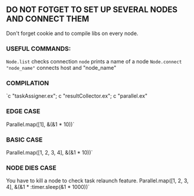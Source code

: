 ## DO NOT FOTGET TO SET UP SEVERAL NODES AND CONNECT THEM
Don't forget cookie and to compile libs on every node.
### USEFUL COMMANDS:
`Node.list` checks connection
`node` prints a name of a node
`Node.connect "node_name"` connects host and "node_name"
### COMPILATION
`c "taskAssigner.ex"; c "resultCollector.ex"; c "parallel.ex"
### EDGE CASE
Parallel.map([1], &(&1 * 10))`
### BASIC CASE
Parallel.map([1, 2, 3, 4], &(&1 * 10))`
### NODE DIES CASE
You have to kill a node to check task relaunch feature.
Parallel.map([1, 2, 3, 4], &(&1 * :timer.sleep(&1 * 1000))`
